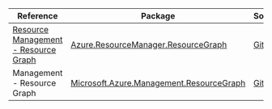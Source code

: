 | Reference | Package | Source |
|---|---|---|
|[Resource Management - Resource Graph](resourcemanager.resourcegraph-readme.md)|[Azure.ResourceManager.ResourceGraph](https://www.nuget.org/packages/Azure.ResourceManager.ResourceGraph)|[GitHub](https://github.com/Azure/azure-sdk-for-net/blob/main/sdk/resourcegraph/Azure.ResourceManager.ResourceGraph)|
|Management - Resource Graph|[Microsoft.Azure.Management.ResourceGraph](https://www.nuget.org/packages/Microsoft.Azure.Management.ResourceGraph)|[GitHub](https://github.com/Azure/azure-sdk-for-net)|
